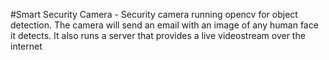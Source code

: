 #Smart Security Camera -
Security camera running opencv for object 
detection. The camera will send an email with an image of any 
human face it detects. It also runs a server that provides a live 
videostream over the internet
